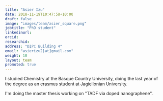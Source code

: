 ```yaml
---
title: "Asier Izu"
date: 2018-11-19T10:47:58+10:00
draft: false
image: "images/team/asier_square.png"
jobtitle: "PhD student"
linkedinurl: 
orcid:
researchid:
address: "DIPC Building 4"
email: "asierizu2[at]gmail.com"
weight: 10
layout: team
promoted: true
---
```


I studied Chemistry at the Basque Country University, doing the last year of the degree as an erasmus student at Jagiellonian University.

I'm doing the master thesis working on "TADF via doped nanographene".
